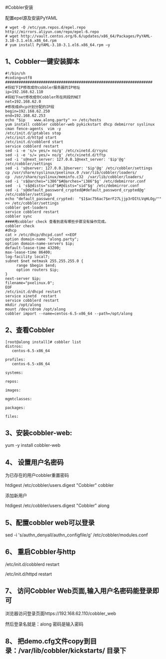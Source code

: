 #Cobbler安装

配置epel源及安装PyYAML

    # wget -O /etc/yum.repos.d/epel.repo http://mirrors.aliyun.com/repo/epel-6.repo
    # wget http://vault.centos.org/6.6/updates/x86_64/Packages/PyYAML-3.10-3.1.el6.x86_64.rpm
    # yum install PyYAML-3.10-3.1.el6.x86_64.rpm –y

## 1、Cobbler一键安装脚本

    #!/bin/sh
    #coding=utf8
    ##################################################################
    #将如下IP修改成你cobbler服务器的IP地址
    ip=192.168.62.110
    #将如下net修改成你Cobbler所在网段的NET  
    net=192.168.62.0  
    #修改成dhcp计划分配的IP段
    begin=192.168.62.250
    end=192.168.62.253
    echo "$ip    www.along.party" >> /etc/hosts
    yum install cobbler cobbler-web pykickstart dhcp debmirror syslinux cman fence-agents  vim -y
    /etc/init.d/iptables stop
    /etc/init.d/httpd start
    /etc/init.d/cobblerd start
    service cobblerd restart
    sed -i -e 's/= yes/= no/g' /etc/xinetd.d/rsync
    sed -i -e 's/= yes/= no/g' /etc/xinetd.d/tftp
    sed -i 's@next_server: 127.0.0.1@next_server: '$ip'@g' /etc/cobbler/settings
    sed -i 's@server: 127.0.0.1@server: '$ip'@g' /etc/cobbler/settings
    cp /usr/share/syslinux/pxelinux.0 /var/lib/cobbler/loaders/
    cp  /usr/share/syslinux/meminfo.c32  /var/lib/cobbler/loaders/
    sed -i 's$@arches="i386"$#@arches="i386"$g' /etc/debmirror.conf
    sed  -i 's$@dists="sid"$#@dists="sid"$g' /etc/debmirror.conf
    sed -i 's@default_password_crypted@#default_password_crypted@g' /etc/cobbler/settings
    echo "default_password_crypted:  "$1$ac756ac7$erF27Ljjp3rDItLVqHLOg/"" >> /etc/cobbler/settings
    cobbler get-loaders
    service cobblerd restart
    cobbler sync
    ####用cobbler check 查看到底有哪些步骤没有操作完成。
    cobbler check
    #dhcp 
    cat > /etc/dhcp/dhcpd.conf <<EOF
    option domain-name "along.party";
    option domain-name-servers $ip;
    default-lease-time 43200;
    max-lease-time 86400;
    log-facility local7;
    subnet $net netmask 255.255.255.0 {
         range $begin $end;
         option routers $ip;
    }
    next-server $ip;
    filename="pxelinux.0";
    EOF
    /etc/init.d/dhcpd restart
    service xinetd  restart
    service cobblerd restart
    mkdir /opt/along
    mount /dev/cdrom /opt/along 
    cobbler import --name=centos-6.5-x86_64 --path=/opt/along

## 2、查看Cobbler

    [root@along install]# cobbler list
    distros:
       centos-6.5-x86_64
    
    profiles:
       centos-6.5-x86_64
    
    systems:
    
    repos:
    
    images:
    
    mgmtclasses:
    
    packages:
    
    files:

## 3、安装cobbler-web:

yum -y install cobbler-web


## 4、 设置用户名密码

为已存在的用户cobbler重置密码

htdigest /etc/cobbler/users.digest "Cobbler" cobbler  

添加新用户

htdigest /etc/cobbler/users.digest "Cobbler" along

## 5、配置cobbler web可以登录

sed -i 's/authn_denyall/authn_configfile/g' /etc/cobbler/modules.conf
## 6、 重启Cobbler与http

/etc/init.d/cobblerd restart 

/etc/init.d/httpd restart
## 7、 访问Cobbler Web页面,输入用户名密码能登录即可

浏览器访问登录页面https://192.168.62.110/cobbler_web

然后登录名就是：along  密码是输入密码

## 8、 把demo.cfg文件copy到目录：/var/lib/cobbler/kickstarts/ 目录下